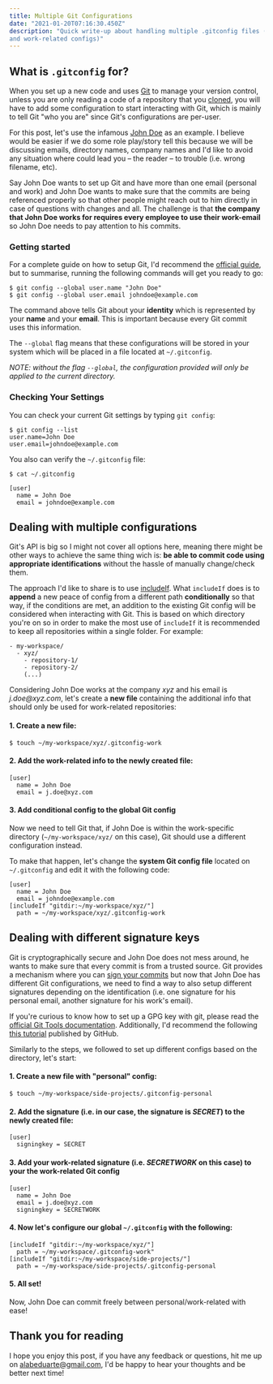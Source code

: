 ```yaml
---
title: Multiple Git Configurations
date: "2021-01-20T07:16:30.450Z"
description: "Quick write-up about handling multiple .gitconfig files (personal
and work-related configs)"
---
```


## What is `.gitconfig` for?

When you set up a new code and uses [Git](https://git-scm.com/) to manage your
version control, unless you are only reading a code of a repository that you
[cloned](https://git-scm.com/docs/git-clone), you will have to add some
configuration to start interacting with Git, which is mainly to tell Git "who
you are" since Git's configurations are per-user.

For this post, let's use the infamous [John
Doe](https://en.wikipedia.org/wiki/John_Doe) as an example. I believe would be
easier if we do some role play/story tell this because we will be discussing
emails, directory names, company names and I'd like to avoid any situation where
could lead you – the reader – to trouble (i.e. wrong filename, etc).

Say John Doe wants to set up Git and have more than one email (personal and work)
and John Doe wants to make sure that the commits are being referenced properly
so that other people might reach out to him directly in case of questions with
changes and all. The challenge is that **the company that John Doe works for
requires every employee to use their work-email** so John Doe needs to pay
attention to his commits.

### Getting started

For a complete guide on how to setup Git, I'd recommend the [official
guide](https://git-scm.com/book/en/v2/Getting-Started-First-Time-Git-Setup), but
to summarise, running the following commands will get you ready to go:

```
$ git config --global user.name "John Doe"
$ git config --global user.email johndoe@example.com
```

The command above tells Git about your **identity** which is represented by your
**name** and your **email**. This is important because every Git commit uses
this information.

The `--global` flag means that these configurations will be stored in your
system which will be placed in a file located at `~/.gitconfig`.

_NOTE: without the flag `--global`, the configuration provided will only be
applied to the current directory._

### Checking Your Settings

You can check your current Git settings by typing `git config`:
```
$ git config --list
user.name=John Doe
user.email=johndoe@example.com
```

You also can verify the `~/.gitconfig` file:

```
$ cat ~/.gitconfig

[user]
  name = John Doe
  email = johndoe@example.com
```


## Dealing with multiple configurations

Git's API is big so I might not cover all options here, meaning there might be
other ways to achieve the same thing wich is: **be able to commit code using
appropriate identifications** without the hassle of manually change/check them.

The approach I'd like to share is to use
[includeIf](https://git-scm.com/docs/git-config#_includes).  What `includeIf`
does is to **append** a new peace of config from a different path
**conditionally** so that way, if the conditions are met, an addition to the
existing Git config will be considered when interacting with Git. This is based
on which directory you're on so in order to make the most use of `includeIf` it
is recommended to keep all repositories within a single folder.  For example:

```
- my-workspace/
  - xyz/
    - repository-1/
    - repository-2/
    (...)
```

Considering John Doe works at the company _xyz_ and his email is
_j.doe@xyz.com_, let's create a **new file** containing the additional info that
should only be used for work-related repositories:

#### 1. Create a new file:

```
$ touch ~/my-workspace/xyz/.gitconfig-work
```

#### 2. Add the work-related info to the newly created file:

```
[user]
  name = John Doe
  email = j.doe@xyz.com
```

#### 3. Add conditional config to the global Git config

Now we need to tell Git that, if John Doe is within the work-specific directory
(`~/my-workspace/xyz/` on this case), Git should use a different configuration
instead.

To make that happen, let's change the **system Git config file** located on
`~/.gitconfig` and edit it with the following code:

```
[user]
  name = John Doe
  email = johndoe@example.com
[includeIf "gitdir:~/my-workspace/xyz/"]
  path = ~/my-workspace/xyz/.gitconfig-work
```

## Dealing with different signature keys

Git is cryptographically secure and John Doe does not mess around, he wants to
make sure that every commit is from a trusted source. Git provides a mechanism
where you can [sign your
commits](https://git-scm.com/book/en/v2/Git-Tools-Signing-Your-Work) but now
that John Doe has different Git configurations, we need to find a way to also
setup different signatures depending on the identification (i.e. one signature
for his personal email, another signature for his work's email).

If you're curious to know how to set up a GPG key with git, please read the
[official Git Tools
documentation](https://git-scm.com/book/en/v2/Git-Tools-Signing-Your-Work).
Additionally, I'd recommend the following [this
tutorial](https://docs.github.com/en/github/authenticating-to-github/telling-git-about-your-signing-key)
published by GitHub.

Similarly to the steps, we followed to set up different configs based on the
directory, let's start:

#### 1. Create a new file with "personal" config:

```
$ touch ~/my-workspace/side-projects/.gitconfig-personal
```

#### 2. Add the signature (i.e. in our case, the signature is _SECRET_) to the newly created file:

```
[user]
  signingkey = SECRET
```

#### 3. Add your work-related signature (i.e. _SECRETWORK_ on this case) to your the work-related Git config

```
[user]
  name = John Doe
  email = j.doe@xyz.com
  signingkey = SECRETWORK
```

#### 4. Now let's configure our global `~/.gitconfig` with the following:

```
[includeIf "gitdir:~/my-workspace/xyz/"]
  path = ~/my-workspace/.gitconfig-work"
[includeIf "gitdir:~/my-workspace/side-projects/"]
  path = ~/my-workspace/side-projects/.gitconfig-personal
```

#### 5. All set!

Now, John Doe can commit freely between personal/work-related with ease!

## Thank you for reading

I hope you enjoy this post, if you have any feedback or questions, hit me up on
<alabeduarte@gmail.com>, I'd be happy to hear your thoughts and be better next
time!
